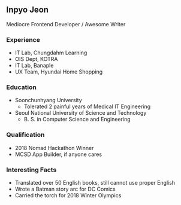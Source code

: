 ## Inpyo Jeon
Mediocre Frontend Developer / Awesome Writer


### Experience
* IT Lab, Chungdahm Learning
* OIS Dept, KOTRA
* IT Lab, Banaple
* UX Team, Hyundai Home Shopping


### Education
* Soonchunhyang University
  * Tolerated 2 painful years of Medical IT Engineering
* Seoul National University of Science and Technology
  * B. S. in Computer Science and Engineering


### Qualification
* 2018 Nomad Hackathon Winner
* MCSD App Builder, if anyone cares


### Interesting Facts
* Translated over 50 English books, still cannot use proper English
* Wrote a Batman story arc for DC Comics
* Carried the torch for 2018 Winter Olympics
